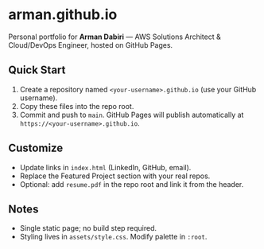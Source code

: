 # arman.github.io

Personal portfolio for **Arman Dabiri** — AWS Solutions Architect & Cloud/DevOps Engineer, hosted on GitHub Pages.

## Quick Start
1. Create a repository named `<your-username>.github.io` (use your GitHub username).
2. Copy these files into the repo root.
3. Commit and push to `main`. GitHub Pages will publish automatically at `https://<your-username>.github.io`.

## Customize
- Update links in `index.html` (LinkedIn, GitHub, email).
- Replace the Featured Project section with your real repos.
- Optional: add `resume.pdf` in the repo root and link it from the header.

## Notes
- Single static page; no build step required.
- Styling lives in `assets/style.css`. Modify palette in `:root`.
